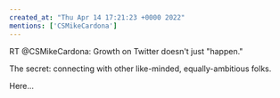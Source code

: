 ```yaml
---
created_at: "Thu Apr 14 17:21:23 +0000 2022"
mentions: ['CSMikeCardona']
---
```


RT @CSMikeCardona: Growth on Twitter doesn't just "happen."

The secret: connecting with other like-minded, equally-ambitious folks.

Here…